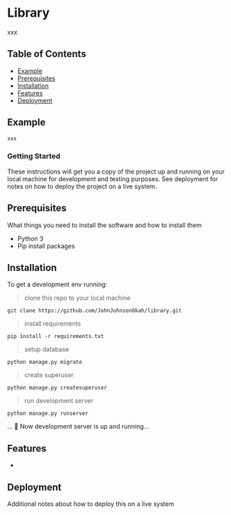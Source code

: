 # Library

xxx


## Table of Contents

- [Example](#example)
- [Prerequisites](#prerequisites)
- [Installation](#installation)
- [Features](#features)
- [Deployment](#deployment)

## Example
```python
xxx

```

### Getting Started

These instructions will get you a copy of the project up and running on your local machine for development and testing purposes. See deployment for notes on how to deploy the project on a live system.


## Prerequisites

What things you need to install the software and how to install them

- Python 3
- Pip install packages



## Installation

To get a development env running:

>clone this repo to your local machine
```
git clone https://github.com/JohnJohnsonOkah/library.git
```

>install requirements
```
pip install -r requirements.txt
```

>setup database
```
python manage.py migrate
```

>create superuser
```
python manage.py createsuperuser
```

>run development server
```
python manage.py runserver
```
... 👯 Now development server is up and running...



## Features

- 




## Deployment

Additional notes about how to deploy this on a live system